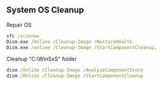## System OS Cleanup

Repair OS
```bat
sfc /scannow  
Dism.exe /Online /Cleanup-Image /RestoreHealth  
Dism.exe /online /Cleanup-Image /StartComponentCleanup.
```

Cleanup "C:\WinSxS" folder
```bat
dism /Online /Cleanup-Image /AnalyzeComponentStore
dism /Online /Cleanup-Image /StartComponentCleanup
```

